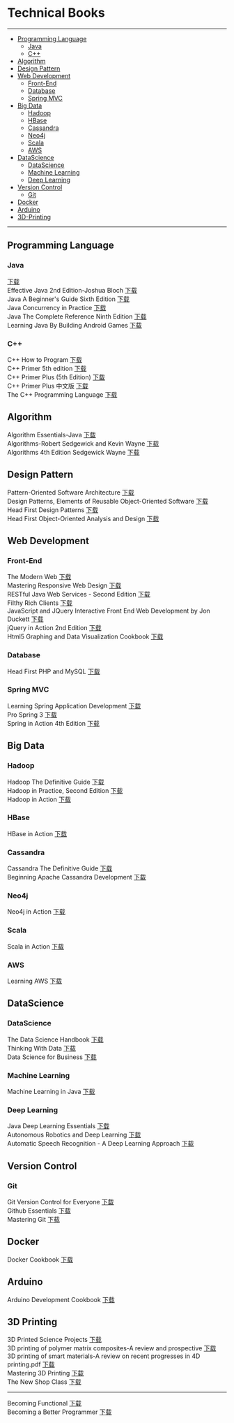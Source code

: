 # Technical Books
---
* [Programming Language](#programming-language)
  * [Java](#java)
  * [C++](#c)
* [Algorithm](#algorithm)
* [Design Pattern](#design-pattern)
* [Web Development](#web-development)
  * [Front-End](#front-end)
  * [Database](#database)
  * [Spring MVC](#spring-mvc)
* [Big Data](#big-data)
  * [Hadoop](#hadoop)
  * [HBase](#hbase)
  * [Cassandra](#cassandra)
  * [Neo4j](#neo4j)
  * [Scala](#scala)
  * [AWS](#aws)
* [DataScience](#datascience)
  * [DataScience](#datascience-1)
  * [Machine Learning](#machine-learning)
  * [Deep Learning](#deep-learning)
* [Version Control](#version-control)
  * [Git](#git)
* [Docker](#docker)
* [Arduino](#arduino)
* [3D-Printing](#3d-printing)
---
## Programming Language
### Java
[下载]()<br>
Effective Java 2nd Edition-Joshua Bloch [下载](http://yimuhe.com/file-4166753.html)<br>
Java A Beginner's Guide Sixth Edition [下载](http://yimuhe.com/file-4166755.html)<br>
Java Concurrency in Practice [下载](http://yimuhe.com/file-4166758.html)<br>
Java The Complete Reference Ninth Edition [下载](http://yimuhe.com/file-4166759.html)<br>
Learning Java By Building Android Games [下载](http://yimuhe.com/file-4166761.html)<br>
### C++
C++ How to Program [下载](http://yimuhe.com/file-4166717.html)<br>
C++ Primer 5th edition [下载](http://yimuhe.com/file-4166718.html)<br>
C++ Primer Plus (5th Edition) [下载](http://yimuhe.com/file-4166719.html)<br>
C++ Primer Plus 中文版 [下载](http://yimuhe.com/file-4166720.html)<br>
The C++ Programming Language [下载](http://yimuhe.com/down-4166721.html)<br>

## Algorithm
Algorithm Essentials-Java [下载](http://yimuhe.com/file-4166600.html)<br>
Algorithms-Robert Sedgewick and Kevin Wayne [下载](http://yimuhe.com/file-4166604.html)<br>
Algorithms 4th Edition Sedgewick Wayne [下载](http://yimuhe.com/file-4166602.html)<br>

## Design Pattern
Pattern-Oriented Software Architecture [下载](http://yimuhe.com/file-4166615.html)<br>
Design Patterns, Elements of Reusable Object-Oriented Software [下载](http://yimuhe.com/file-4166752.html)<br>
Head First Design Patterns [下载](http://yimuhe.com/file-4166755.html)<br>
Head First Object-Oriented Analysis and Design [下载](http://yimuhe.com/file-4166755.html)<br>

## Web Development
### Front-End
The Modern Web [下载](http://yimuhe.com/file-4166741.html)<br>
Mastering Responsive Web Design [下载](http://yimuhe.com/file-4166743.html)<br>
RESTful Java Web Services - Second Edition [下载](http://yimuhe.com/file-4166763.html)<br>
Filthy Rich Clients [下载](http://yimuhe.com/file-4166754.html)<br>
JavaScript and JQuery Interactive Front End Web Development by Jon Duckett [下载](http://yimuhe.com/file-4166612.html)<br>
jQuery in Action 2nd Edition [下载](http://yimuhe.com/file-4166613.html)<br>
Html5 Graphing and Data Visualization Cookbook [下载](http://yimuhe.com/file-4166742.html)<br>
### Database
Head First PHP and MySQL [下载](http://yimuhe.com/file-4166611.html)<br>
### Spring MVC
Learning Spring Application Development [下载](http://yimuhe.com/file-4166764.html)<br>
Pro Spring 3 [下载](http://yimuhe.com/file-4166765.html)<br>
Spring in Action 4th Edition [下载](http://yimuhe.com/file-4166766.html)<br>

## Big Data
### Hadoop
Hadoop The Definitive Guide [下载](http://yimuhe.com/file-4166749.html)<br>
Hadoop in Practice, Second Edition [下载](http://yimuhe.com/file-4166748.html)<br>
Hadoop in Action [下载](http://yimuhe.com/file-4166747.html)<br>
### HBase
HBase in Action [下载](http://yimuhe.com/file-4166750.html)<br>
### Cassandra
Cassandra The Definitive Guide [下载](http://yimuhe.com/file-4166751.html)<br>
Beginning Apache Cassandra Development [下载](http://yimuhe.com/file-4166703.html)<br>
### Neo4j
Neo4j in Action [下载](http://yimuhe.com/file-4166614.html)<br>
### Scala
Scala in Action [下载](http://yimuhe.com/file-4166616.html)<br>
### AWS
Learning AWS [下载](http://yimuhe.com/file-4166702.html)<br>

## DataScience
### DataScience
The Data Science Handbook [下载](http://yimuhe.com/file-4166618.html)<br>
Thinking With Data [下载](http://yimuhe.com/file-4166617.html)<br>
Data Science for Business [下载](http://yimuhe.com/file-4166610.html)<br>
### Machine Learning
Machine Learning in Java [下载](http://yimuhe.com/file-4166762.html)<br>
### Deep Learning
Java Deep Learning Essentials [下载](http://yimuhe.com/file-4166760.html)<br>
Autonomous Robotics and Deep Learning [下载](http://yimuhe.com/file-4166606.html)<br>
Automatic Speech Recognition - A Deep Learning Approach [下载](http://yimuhe.com/file-4166605.html)<br>

## Version Control
### Git
Git Version Control for Everyone [下载](http://yimuhe.com/file-4166744.html)<br>
Github Essentials [下载](http://yimuhe.com/file-4166745.html)<br>
Mastering Git [下载](http://yimuhe.com/file-4166746.html)<br>

## Docker
Docker Cookbook [下载](http://yimuhe.com/file-4166740.html)<br>

## Arduino
Arduino Development Cookbook [下载](http://yimuhe.com/file-4166700.html)<br>

## 3D Printing
3D Printed Science Projects [下载](http://yimuhe.com/file-4166695.html)<br>
3D printing of polymer matrix composites-A review and prospective [下载](http://yimuhe.com/file-4166696.html)<br>
3D printing of smart materials-A review on recent progresses in 4D printing.pdf [下载](http://yimuhe.com/file-4166697.html)<br>
Mastering 3D Printing [下载](http://yimuhe.com/file-4166698.html)<br>
The New Shop Class [下载](http://yimuhe.com/file-4166699.html)<br>

---
Becoming Functional [下载](http://yimuhe.com/file-4166608.html)<br>
Becoming a Better Programmer [下载](http://yimuhe.com/file-4166607.html)<br>
